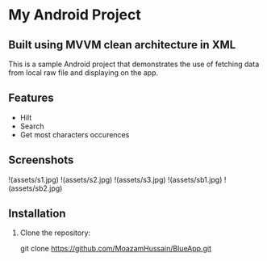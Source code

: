 # My Android Project

## Built using MVVM clean architecture in XML

This is a sample Android project that demonstrates the use of fetching data from local raw file and displaying on the app.

## Features

- Hilt
- Search
- Get most characters occurences


## Screenshots

!(assets/s1.jpg)
!(assets/s2.jpg)
!(assets/s3.jpg)
!(assets/sb1.jpg)
!(assets/sb2.jpg)

## Installation

1. Clone the repository:
   
   git clone https://github.com/MoazamHussain/BlueApp.git
